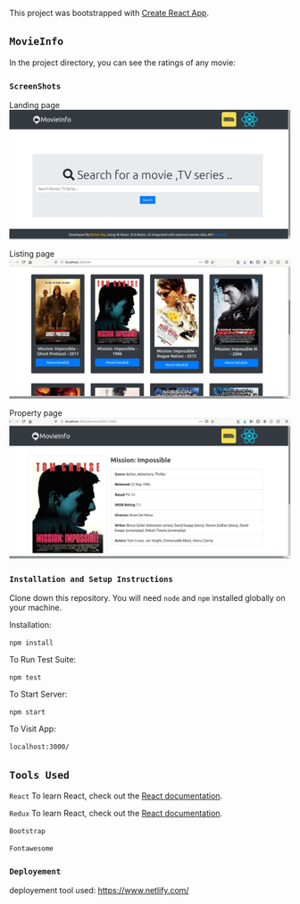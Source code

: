 This project was bootstrapped with [Create React App](https://github.com/facebook/create-react-app).

## `MovieInfo`

In the project directory, you can  see the ratings of any movie:

### `ScreenShots`
Landing page
 ![Landing page](./s1.jpg)
 <br/>

 Listing page
 ![Listing page](s2.jpg)
 <br/>

 Property page
 ![Property page](s3.jpg)

### `Installation and Setup Instructions`

Clone down this repository. You will need `node` and `npm` installed globally on your machine.

Installation:

`npm install`

To Run Test Suite:

`npm test`

To Start Server:

`npm start`

To Visit App:

`localhost:3000/`



## `Tools Used`

`React`
To learn React, check out the [React documentation](https://reactjs.org/).

`Redux`
To learn React, check out the [React documentation](https://redux.js.org/).

`Bootstrap`

`Fontawesome`


### `Deployement` 

deployement tool used: https://www.netlify.com/
